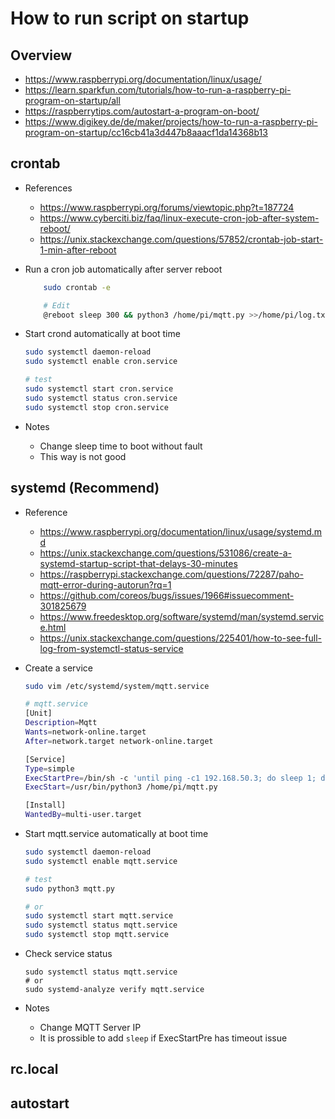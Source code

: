 # How to run script on startup

## Overview

- https://www.raspberrypi.org/documentation/linux/usage/
- https://learn.sparkfun.com/tutorials/how-to-run-a-raspberry-pi-program-on-startup/all
- https://raspberrytips.com/autostart-a-program-on-boot/
- https://www.digikey.de/de/maker/projects/how-to-run-a-raspberry-pi-program-on-startup/cc16cb41a3d447b8aaacf1da14368b13

## crontab

 - References
   - https://www.raspberrypi.org/forums/viewtopic.php?t=187724
   - https://www.cyberciti.biz/faq/linux-execute-cron-job-after-system-reboot/
   - https://unix.stackexchange.com/questions/57852/crontab-job-start-1-min-after-reboot
  
 - Run a cron job automatically after server reboot
  
    ```bash
        sudo crontab -e

        # Edit
        @reboot sleep 300 && python3 /home/pi/mqtt.py >>/home/pi/log.txt 2>&1
    ```

- Start crond automatically at boot time

    ```bash
    sudo systemctl daemon-reload
    sudo systemctl enable cron.service

    # test
    sudo systemctl start cron.service
    sudo systemctl status cron.service
    sudo systemctl stop cron.service
    ```

- Notes
  - Change sleep time to boot without fault
  - This way is not good

## systemd (Recommend)

- Reference
  - https://www.raspberrypi.org/documentation/linux/usage/systemd.md
  - https://unix.stackexchange.com/questions/531086/create-a-systemd-startup-script-that-delays-30-minutes
  - https://raspberrypi.stackexchange.com/questions/72287/paho-mqtt-error-during-autorun?rq=1
  - https://github.com/coreos/bugs/issues/1966#issuecomment-301825679
  - https://www.freedesktop.org/software/systemd/man/systemd.service.html
  - https://unix.stackexchange.com/questions/225401/how-to-see-full-log-from-systemctl-status-service

- Create a service

    ```bash
    sudo vim /etc/systemd/system/mqtt.service
    ```

    ```bash
    # mqtt.service
    [Unit]
    Description=Mqtt
    Wants=network-online.target
    After=network.target network-online.target

    [Service]
    Type=simple
    ExecStartPre=/bin/sh -c 'until ping -c1 192.168.50.3; do sleep 1; done;'
    ExecStart=/usr/bin/python3 /home/pi/mqtt.py

    [Install]
    WantedBy=multi-user.target
    ```

- Start mqtt.service automatically at boot time

    ```bash
    sudo systemctl daemon-reload
    sudo systemctl enable mqtt.service

    # test
    sudo python3 mqtt.py

    # or
    sudo systemctl start mqtt.service
    sudo systemctl status mqtt.service
    sudo systemctl stop mqtt.service
    ```
- Check service status
    ```
    sudo systemctl status mqtt.service
    # or
    sudo systemd-analyze verify mqtt.service
    ```

- Notes
  - Change MQTT Server IP
  - It is prossible to add `sleep` if ExecStartPre has timeout issue

## rc.local

## autostart
